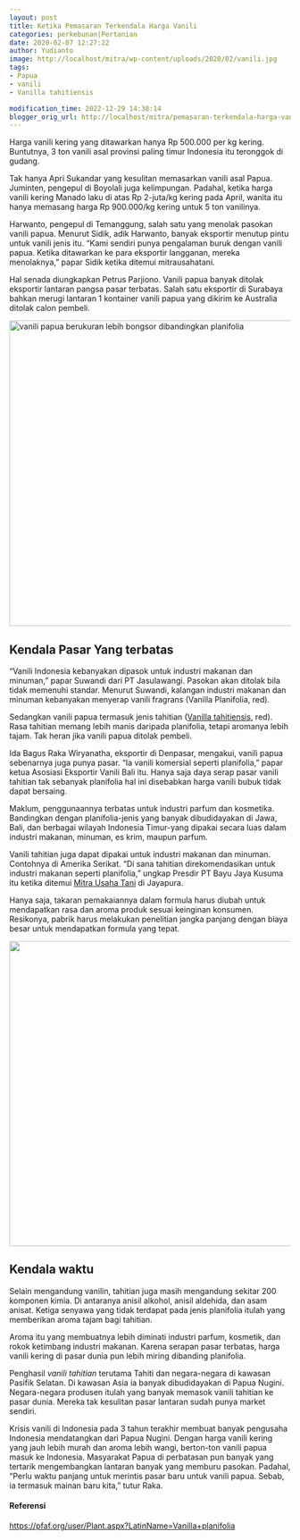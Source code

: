 ```yaml
---
layout: post
title: Ketika Pemasaran Terkendala Harga Vanili
categories: perkebunan|Pertanian
date: 2020-02-07 12:27:22
author: Yudianto
image: http://localhost/mitra/wp-content/uploads/2020/02/vanili.jpg
tags:
- Papua
- vanili
- Vanilla tahitiensis

modification_time: 2022-12-29 14:38:14
blogger_orig_url: http://localhost/mitra/pemasaran-terkendala-harga-vanili.html
---
```


Harga vanili kering yang ditawarkan hanya Rp 500.000 per kg kering. Buntutnya, 3 ton vanili asal provinsi paling timur Indonesia itu teronggok di gudang.

Tak hanya Apri Sukandar yang kesulitan memasarkan vanili asal Papua. Juminten, pengepul di Boyolali juga kelimpungan. Padahal, ketika harga vanili kering Manado laku di atas Rp 2-juta/kg kering pada April, wanita itu hanya memasang harga Rp 900.000/kg kering untuk 5 ton vanilinya.

Harwanto, pengepul di Temanggung, salah satu yang menolak pasokan vanili papua. Menurut Sidik, adik Harwanto, banyak eksportir menutup pintu untuk vanili jenis itu. “Kami sendiri punya pengalaman buruk dengan vanili papua. Ketika ditawarkan ke para eksportir langganan, mereka menolaknya,” papar Sidik ketika ditemui mitrausahatani.

Hal senada diungkapkan Petrus Parjiono. Vanili papua banyak ditolak eksportir lantaran pangsa pasar terbatas. Salah satu eksportir di Surabaya bahkan merugi lantaran 1 kontainer vanili papua yang dikirim ke Australia ditolak calon pembeli.

<img class="aligncenter wp-image-19276 size-large" src="http://127.0.0.1/mitra/wp-content/uploads/2020/02/harga-vanili-1024x547.jpg" alt="vanili papua berukuran lebih bongsor dibandingkan planifolia" width="1024" height="547" />
<h2>Kendala Pasar Yang terbatas</h2>
“Vanili Indonesia kebanyakan dipasok untuk industri makanan dan minuman,” papar Suwandi dari PT Jasulawangi. Pasokan akan ditolak bila tidak memenuhi standar. Menurut Suwandi, kalangan industri makanan dan minuman kebanyakan menyerap vanili fragrans (Vanilla Planifolia, red).

Sedangkan vanili papua termasuk jenis tahitian (<a href="https://www.researchgate.net/publication/38087654_Evaluation_of_Chemical_Variability_of_Cured_Vanilla_Beans_Vanilla_tahitensis_and_Vanilla_planifolia">Vanilla tahitiensis</a>, red). Rasa tahitian memang lebih manis daripada planifolia, tetapi aromanya lebih tajam. Tak heran jika vanili papua ditolak pembeli.

Ida Bagus Raka Wiryanatha, eksportir di Denpasar, mengakui, vanili papua sebenarnya juga punya pasar. “Ia vanili komersial seperti planifolia,” papar ketua Asosiasi Eksportir Vanili Bali itu. Hanya saja daya serap pasar vanili tahitian tak sebanyak planifolia hal ini disebabkan harga vanili bubuk tidak dapat bersaing.

Maklum, penggunaannya terbatas untuk industri parfum dan kosmetika. Bandingkan dengan planifolia-jenis yang banyak dibudidayakan di Jawa, Bali, dan berbagai wilayah Indonesia Timur-yang dipakai secara luas dalam industri makanan, minuman, es krim, maupun parfum.

Vanili tahitian juga dapat dipakai untuk industri makanan dan minuman. Contohnya di Amerika Serikat. “Di sana tahitian direkomendasikan untuk industri makanan seperti planifolia,” ungkap Presdir PT Bayu Jaya Kusuma itu ketika ditemui <a href="http://127.0.0.1/mitra">Mitra Usaha Tani</a> di Jayapura.

Hanya saja, takaran pemakaiannya dalam formula harus diubah untuk mendapatkan rasa dan aroma produk sesuai keinginan konsumen. Resikonya, pabrik harus melakukan penelitian jangka panjang dengan biaya besar untuk mendapatkan formula yang tepat.

<img class="aligncenter wp-image-19274 size-large" src="http://127.0.0.1/mitra/wp-content/uploads/2020/02/budidaya-1024x546.jpg" alt="" width="1024" height="546" />
<h2>Kendala waktu</h2>
Selain mengandung vanilin, tahitian juga masih mengandung sekitar 200 komponen kimia. Di antaranya anisil alkohol, anisil aldehida, dan asam anisat. Ketiga senyawa yang tidak terdapat pada jenis planifolia itulah yang memberikan aroma tajam bagi tahitian.

Aroma itu yang membuatnya lebih diminati industri parfum, kosmetik, dan rokok ketimbang industri makanan. Karena serapan pasar terbatas, harga vanili kering di pasar dunia pun lebih miring dibanding planifolia.

Penghasil <em>vanili tahitian</em> terutama Tahiti dan negara-negara di kawasan Pasifik Selatan. Di kawasan Asia ia banyak dibudidayakan di Papua Nugini. Negara-negara produsen itulah yang banyak memasok vanili tahitian ke pasar dunia. Mereka tak kesulitan pasar lantaran sudah punya market sendiri.

Krisis vanili di Indonesia pada 3 tahun terakhir membuat banyak pengusaha Indonesia mendatangkan dari Papua Nugini. Dengan harga vanili kering yang jauh lebih murah dan aroma lebih wangi, berton-ton vanili papua masuk ke Indonesia.
Masyarakat Papua di perbatasan pun banyak yang tertarik mengembangkan lantaran banyak yang memburu pasokan. Padahal, “Perlu waktu panjang untuk merintis pasar baru untuk vanili papua. Sebab, ia termasuk mainan baru kita,” tutur Raka.
<h4>Referensi</h4>
<a href="https://pfaf.org/user/Plant.aspx?LatinName=Vanilla+planifolia">https://pfaf.org/user/Plant.aspx?LatinName=Vanilla+planifolia</a>

